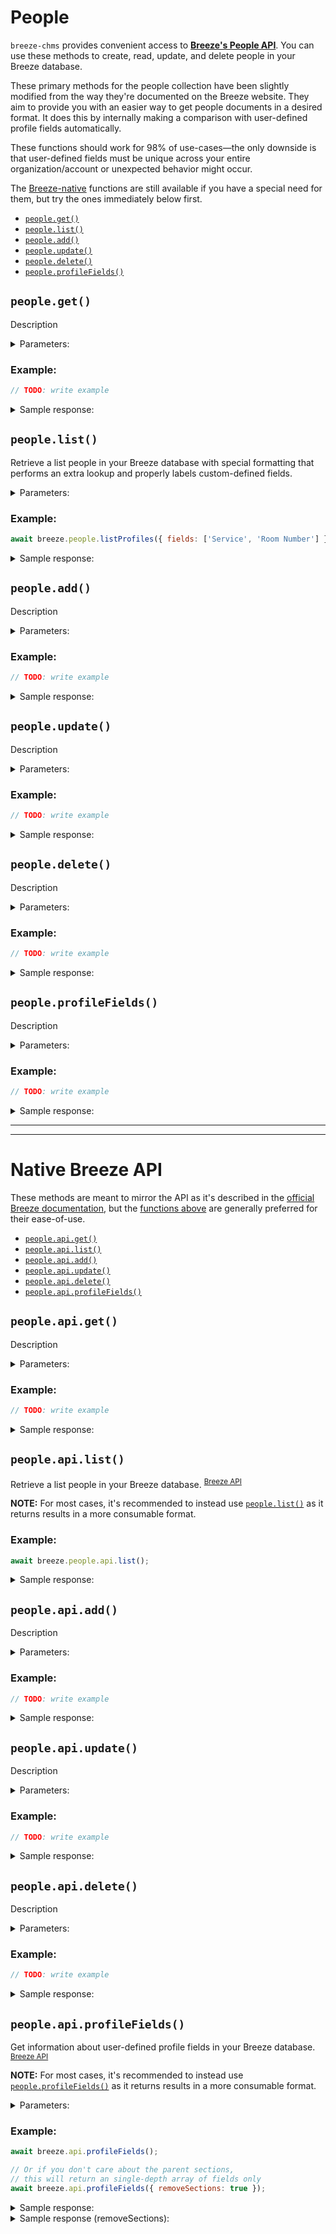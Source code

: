 # People

`breeze-chms` provides convenient access to **[Breeze's People API](https://app.breezechms.com/api#people)**. You can use these methods to create, read, update, and delete people in your Breeze database.

These primary methods for the people collection have been slightly modified from the way they're documented on the Breeze website. They aim to provide you with an easier way to get people documents in a desired format. It does this by internally making a comparison with user-defined profile fields automatically.

These functions should work for 98% of use-cases—the only downside is that user-defined fields must be unique across your entire organization/account or unexpected behavior might occur.

The [Breeze-native](#native-breeze-api) functions are still available if you have a special need for them, but try the ones immediately below first.

- [`people.get()`](#peopleget)
- [`people.list()`](#peoplelist)
- [`people.add()`](#peopleadd)
- [`people.update()`](#peopleupdate)
- [`people.delete()`](#peopledelete)
- [`people.profileFields()`](#peopleprofilefields)

## `people.get()`

Description

<details>
<summary>Parameters:</summary>

| Option  | Description   | Default   |
| ------- | ------------- | --------- |
| option1 | description 1 | default 1 |

</details>

### Example:

```js
// TODO: write example
```

<details>
<summary>Sample response:</summary>

```json
  // TODO: print response
```

</details>

## `people.list()`

Retrieve a list people in your Breeze database with special formatting that performs an extra lookup and properly labels custom-defined fields.

<details>
<summary>Parameters:</summary>

| Option | Description                                                                                                                                                                             | Default                               |
| ------ | --------------------------------------------------------------------------------------------------------------------------------------------------------------------------------------- | ------------------------------------- |
| limit  | Number of people to return. If 0 or not present, will return all people.                                                                                                                | `0` _(no&nbsp;limit)_                 |
| offset | Number of people to skip before beginning to return results.<br>_(Can be used in conjunction with limit for pagination.)_                                                               | `0` _(no&nbsp;offset)_                |
| fields | Array of custom fields to be matched up and included with each person result.<br>**NOTE:** This finds the first field that matches, so it's encouraged to use only fields unique names. | `['']` _(no&nbsp;custom&nbsp;fields)_ |

</details>

### Example:

```js
await breeze.people.listProfiles({ fields: ['Service', 'Room Number'] });
```

<details>
<summary>Sample response:</summary>

```json
  // TODO: print response
```

</details>

## `people.add()`

Description

<details>
<summary>Parameters:</summary>

| Option  | Description   | Default   |
| ------- | ------------- | --------- |
| option1 | description 1 | default 1 |

</details>

### Example:

```js
// TODO: write example
```

<details>
<summary>Sample response:</summary>

```json
  // TODO: print response
```

</details>

## `people.update()`

Description

<details>
<summary>Parameters:</summary>

| Option  | Description   | Default   |
| ------- | ------------- | --------- |
| option1 | description 1 | default 1 |

</details>

### Example:

```js
// TODO: write example
```

<details>
<summary>Sample response:</summary>

```json
  // TODO: print response
```

</details>

## `people.delete()`

Description

<details>
<summary>Parameters:</summary>

| Option  | Description   | Default   |
| ------- | ------------- | --------- |
| option1 | description 1 | default 1 |

</details>

### Example:

```js
// TODO: write example
```

<details>
<summary>Sample response:</summary>

```json
  // TODO: print response
```

</details>

## `people.profileFields()`

Description

<details>
<summary>Parameters:</summary>

| Option  | Description   | Default   |
| ------- | ------------- | --------- |
| option1 | description 1 | default 1 |

</details>

### Example:

```js
// TODO: write example
```

<details>
<summary>Sample response:</summary>

```json
  // TODO: print response
```

</details>

---

---

# Native Breeze API

These methods are meant to mirror the API as it's described in the [official Breeze documentation](https://app.breezechms.com/api#people), but the [functions above](#methods) are generally preferred for their ease-of-use.

- [`people.api.get()`](#peopleapiget)
- [`people.api.list()`](#peopleapilist)
- [`people.api.add()`](#peopleapiadd)
- [`people.api.update()`](#peopleapiupdate)
- [`people.api.delete()`](#peopleapidelete)
- [`people.api.profileFields()`](#peopleapiprofilefields)

## `people.api.get()`

Description

<details>
<summary>Parameters:</summary>

| Option  | Description   | Default   |
| ------- | ------------- | --------- |
| option1 | description 1 | default 1 |

</details>

### Example:

```js
// TODO: write example
```

<details>
<summary>Sample response:</summary>

```json
  // TODO: print response
```

</details>

## `people.api.list()`

Retrieve a list people in your Breeze database. <sup>[Breeze API](https://app.breezechms.com/api#list_people)</sup>

**NOTE:** For most cases, it's recommended to instead use [`people.list()`](#people.list) as it returns results in a more consumable format.

### Example:

```js
await breeze.people.api.list();
```

<details>
<summary>Sample response:</summary>

```json
  // TODO: print response
```

</details>

## `people.api.add()`

Description

<details>
<summary>Parameters:</summary>

| Option  | Description   | Default   |
| ------- | ------------- | --------- |
| option1 | description 1 | default 1 |

</details>

### Example:

```js
// TODO: write example
```

<details>
<summary>Sample response:</summary>

```json
  // TODO: print response
```

</details>

## `people.api.update()`

Description

<details>
<summary>Parameters:</summary>

| Option  | Description   | Default   |
| ------- | ------------- | --------- |
| option1 | description 1 | default 1 |

</details>

### Example:

```js
// TODO: write example
```

<details>
<summary>Sample response:</summary>

```json
  // TODO: print response
```

</details>

## `people.api.delete()`

Description

<details>
<summary>Parameters:</summary>

| Option  | Description   | Default   |
| ------- | ------------- | --------- |
| option1 | description 1 | default 1 |

</details>

### Example:

```js
// TODO: write example
```

<details>
<summary>Sample response:</summary>

```json
  // TODO: print response
```

</details>

## `people.api.profileFields()`

Get information about user-defined profile fields in your Breeze database. <sup>[Breeze API](https://app.breezechms.com/api#list_profile_fields)</sup>

**NOTE:** For most cases, it's recommended to instead use [`people.profileFields()`](#peopleprofilefields) as it returns results in a more consumable format.

<details>
<summary>Parameters:</summary>

| Option         | Description                                                                      | Default                           |
| -------------- | -------------------------------------------------------------------------------- | --------------------------------- |
| removeSections | Whether or not to return the parent sections or just a flattened array of fields | `false` _(include&nbsp;sections)_ |

</details>

### Example:

```js
await breeze.api.profileFields();

// Or if you don't care about the parent sections,
// this will return an single-depth array of fields only
await breeze.api.profileFields({ removeSections: true });
```

<details>
<summary>Sample response:</summary>

```json
[
  {
    "id": "DOC_ID",
    "oid": "ORG_ID",
    "section_id": "1",
    "name": "Main",
    "column_id": "1",
    "position": "1",
    "profile_id": "PROFILE_ID",
    "created_on": "2020-1-30 14:00:00",
    "fields": [
      {
        "id": "DOC_ID", // Don't match on this field ID
        "oid": "000000",
        "field_id": "FIELD_ID", // Use this one instead
        "profile_section_id": "1",
        "field_type": "multiple_choice",
        "name": "Gender",
        "position": "2",
        "profile_id": "PROFILE_ID",
        "created_on": "2020-1-30 14:00:00",
        "options": [
          {
            "id": "DOC_ID", // Don't match on this option ID
            "oid": "000000",
            "option_id": "1", // Use this one instead
            "profile_field_id": "FIELD_ID",
            "name": "Female",
            "position": "3",
            "profile_id": "PROFILE_ID",
            "created_on": "2020-1-30 14:00:00",
          },
          ...
        ]
      },
      ...
    ]
  },
  ...
]
```

</details>

<details>
<summary>Sample response (removeSections):</summary>

```json
[
  {
    "id": "DOC_ID", // Don't match on this field ID
    "oid": "ORG_ID",
    "field_id": "FIELD_ID", // Use this one instead
    "profile_section_id": "1",
    "field_type": "name",
    "name": "Name",
    "position": "2",
    "profile_id": "PROFILE_ID",
    "created_on": "2020-10-17 15:13:48",
    "options": []
  },
  {
    "id": "DOC_ID", // Don't match on this field ID
    "oid": "ORG_ID",
    "field_id": "FIELD_ID", // Use this one instead
    "profile_section_id": "1",
    "field_type": "multiple_choice",
    "name": "Gender",
    "position": "3",
    "profile_id": "PROFILE_ID",
    "created_on": "2020-1-30 14:00:00",
    "options": [
      {
        "id": "DOC_ID",
        "oid": "ORG_ID",
        "option_id": "1",
        "profile_field_id": "FIELD_ID",
        "name": "Female",
        "position": "3",
        "profile_id": "PROFILE_ID",
        "created_on": "2020-1-30 14:00:00",
      },
      ...
    ]
  },
  ...
]
```

</details>
